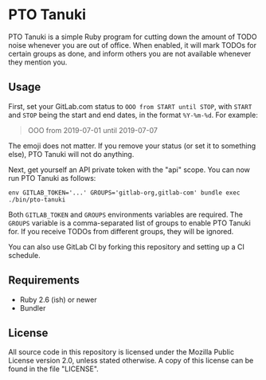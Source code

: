 # PTO Tanuki

PTO Tanuki is a simple Ruby program for cutting down the amount of TODO noise
whenever you are out of office. When enabled, it will mark TODOs for certain
groups as done, and inform others you are not available whenever they mention
you.

## Usage

First, set your GitLab.com status to `OOO from START until STOP`, with `START`
and `STOP` being the start and end dates, in the format `%Y-%m-%d`. For example:

> OOO from 2019-07-01 until 2019-07-07

The emoji does not matter. If you remove your status (or set it to something
else), PTO Tanuki will not do anything.

Next, get yourself an API private token with the "api" scope. You can now run
PTO Tanuki as follows:

    env GITLAB_TOKEN='...' GROUPS='gitlab-org,gitlab-com' bundle exec ./bin/pto-tanuki

Both `GITLAB_TOKEN` and `GROUPS` environments variables are required. The
`GROUPS` variable is a comma-separated list of groups to enable PTO Tanuki for.
If you receive TODOs from different groups, they will be ignored.

You can also use GitLab CI by forking this repository and setting up a CI
schedule.

## Requirements

* Ruby 2.6 (ish) or newer
* Bundler

## License

All source code in this repository is licensed under the Mozilla Public License
version 2.0, unless stated otherwise. A copy of this license can be found in the
file "LICENSE".
